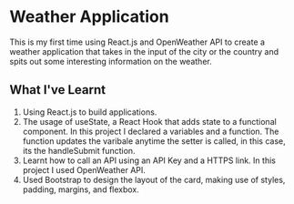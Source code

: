 # Weather Application

This is my first time using React.js and OpenWeather API to create a weather application that takes in the input of the city or the country and spits out some interesting information on the weather.

## What I've Learnt

1. Using React.js to build applications.
2. The usage of useState, a React Hook that adds state to a functional component. In this project I declared a variables and a function. The function updates the varibale anytime the setter is called, in this case, its the handleSubmit function.
3. Learnt how to call an API using an API Key and a HTTPS link. In this project I used OpenWeather API.
4. Used Bootstrap to design the layout of the card, making use of styles, padding, margins, and flexbox. 
